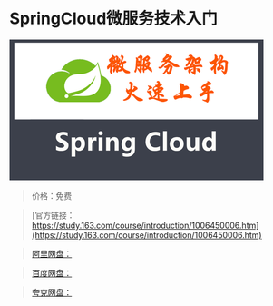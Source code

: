 # SpringCloud微服务技术入门

![img](../../../assets/study163/free/a11ce6fc00954440af405a37b59fc161.png)

> 价格：免费

> [官方链接：https://study.163.com/course/introduction/1006450006.htm](https://study.163.com/course/introduction/1006450006.htm)

> [阿里网盘：]()

> [百度网盘：]()

> [夸克网盘：]()
